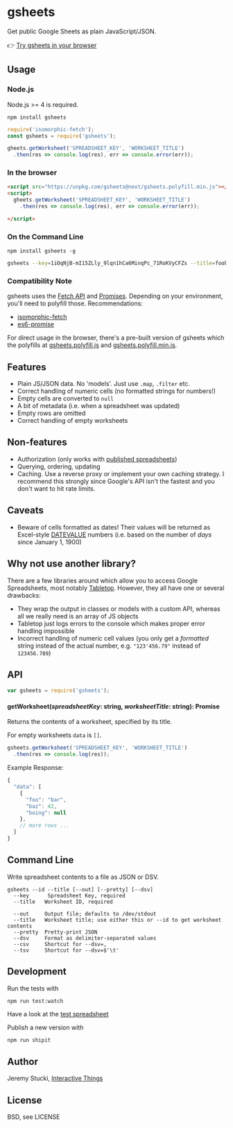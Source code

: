 # gsheets

Get public Google Sheets as plain JavaScript/JSON.

:point_right: [Try gsheets in your browser](https://runkit.com/npm/gsheets)

## Usage

### Node.js

Node.js >= 4 is required.

```
npm install gsheets
```

```js
require('isomorphic-fetch');
const gsheets = require('gsheets');

gheets.getWorksheet('SPREADSHEET_KEY', 'WORKSHEET_TITLE')
  .then(res => console.log(res), err => console.error(err));
```

### In the browser

```html
<script src="https://unpkg.com/gsheets@next/gsheets.polyfill.min.js"></script>
<script>
  gheets.getWorksheet('SPREADSHEET_KEY', 'WORKSHEET_TITLE')
    .then(res => console.log(res), err => console.error(err));

</script>
```

### On the Command Line

```
npm install gsheets -g
```

```sh
gsheets --key=1iOqNjB-mI15ZLly_9lqn1hCa6MinqPc_71RoKVyCFZs --title=foobar
```

### Compatibility Note

gsheets uses the [Fetch API](https://developer.mozilla.org/en/docs/Web/API/Fetch_API) and [Promises](https://developer.mozilla.org/en/docs/Web/JavaScript/Reference/Global_Objects/Promise). Depending on your environment, you'll need to polyfill those. Recommendations:

- [isomorphic-fetch](https://github.com/matthew-andrews/isomorphic-fetch)
- [es6-promise](https://github.com/stefanpenner/es6-promise)

For direct usage in the browser, there's a pre-built version of gsheets which the polyfills at [gsheets.polyfill.js](https://unpkg.com/gsheets@next/gsheets.polyfill.js) and [gsheets.polyfill.min.js](https://unpkg.com/gsheets@next/gsheets.polyfill.min.js).

## Features

* Plain JS/JSON data. No 'models'. Just use `.map`, `.filter` etc.
* Correct handling of numeric cells (no formatted strings for numbers!)
* Empty cells are converted to `null`
* A bit of metadata (i.e. when a spreadsheet was updated)
* Empty rows are omitted
* Correct handling of empty worksheets

## Non-features

* Authorization (only works with [published spreadsheets](https://support.google.com/docs/answer/37579?hl=en&ref_topic=2818999))
* Querying, ordering, updating
* Caching. Use a reverse proxy or implement your own caching strategy. I recommend this strongly since Google's API isn't the fastest and you don't want to hit rate limits.

## Caveats

* Beware of cells formatted as dates! Their values will be returned as Excel-style [DATEVALUE](http://office.microsoft.com/en-001/excel-help/datevalue-function-HP010062284.aspx) numbers (i.e. based on the number of *days* since January 1, 1900)

## Why not use another library?

There are a few libraries around which allow you to access Google Spreadsheets, most notably [Tabletop](https://github.com/jsoma/tabletop). However, they all have one or several drawbacks:

* They wrap the output in classes or models with a custom API, whereas all we really need is an array of JS objects
* Tabletop just logs errors to the console which makes proper error handling impossible
* Incorrect handling of numeric cell values (you only get a *formatted* string instead of the actual number, e.g. `"123'456.79"` instead of `123456.789`)

## API

```js
var gsheets = require('gsheets');
```

#### getWorksheet(<i>spreadsheetKey</i>: string, <i>worksheetTitle</i>: string): Promise

Returns the contents of a worksheet, specified by its title.

For empty worksheets `data` is `[]`.

```js
gsheets.getWorksheet('SPREADSHEET_KEY', 'WORKSHEET_TITLE')
  .then(res => console.log(res));
```

Example Response:

```js
{
  "data": [
    {
      "foo": "bar",
      "baz": 42,
      "boing": null
    },
    // more rows ...
  ]
}
```

## Command Line

Write spreadsheet contents to a file as JSON or DSV.

```
gsheets --id --title [--out] [--pretty] [--dsv]
  --key      Spreadsheet Key, required
  --title   Worksheet ID, required

  --out     Output file; defaults to /dev/stdout
  --title   Worksheet title; use either this or --id to get worksheet contents
  --pretty  Pretty-print JSON
  --dsv     Format as delimiter-separated values
  --csv     Shortcut for --dsv=,
  --tsv     Shortcut for --dsv=$'\t'
```

## Development

Run the tests with

```sh
npm run test:watch
```

Have a look at the [test spreadsheet](https://docs.google.com/spreadsheets/d/1dmAQO0zCQz5SNUKalw9NNXwTM6TgDBZ820Ftw-cz5gU/edit#gid=257911996)

Publish a new version with
```
npm run shipit
```

## Author

Jeremy Stucki, [Interactive Things](http://www.interactivethings.com)

## License

BSD, see LICENSE
